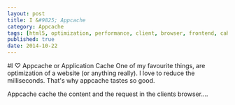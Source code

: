 ```yaml
---
layout: post
title: I &#9825; Appcache
category: Appcache
tags: [html5, optimization, performance, client, browser, frontend, cahce]
published: true
date: 2014-10-22
---
```


#I &#9825; Appcache or Application Cache
One of my favourite things, are optimization of a website (or anything really).
I love to reduce the milliseconds. That's why appcache tastes so good.

Appcache cache the content and the request in the clients browser....
